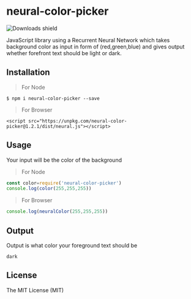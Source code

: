 # neural-color-picker
![Downloads shield](https://img.shields.io/npm/dt/neural-color-picker.svg)

JavaScript library using a Recurrent Neural Network which takes background color as input in form of (red,green,blue) and gives output whether forefront text should be light or dark.

## Installation

> For Node

    $ npm i neural-color-picker --save

> For Browser

	<script src="https://unpkg.com/neural-color-picker@1.2.1/dist/neural.js"></script>


## Usage
Your input will be the color of the background

> For Node

```javascript
const color=require('neural-color-picker')
console.log(color(255,255,255))
```

> For Browser

```javascript
console.log(neuralColor(255,255,255))
```

## Output
Output is what color your foreground text should be
```
dark
```

## License
The MIT License (MIT)
